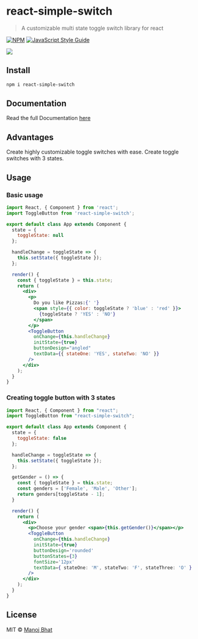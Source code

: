 # react-simple-switch

> A customizable multi state toggle switch library for react

[![NPM](https://img.shields.io/npm/v/react-simple-switch.svg)](https://www.npmjs.com/package/react-simple-switch) [![JavaScript Style Guide](https://img.shields.io/badge/code_style-standard-brightgreen.svg)](https://standardjs.com)

<img src="https://react-multistate-toggler-demo.netlify.com/static/toggler-demo-3bba9d96c11ed083cf27739d4ebca848.gif" />

## Install

```bash
npm i react-simple-switch
```

## Documentation

Read the full Documentation [here](https://react-simple-switch-demo.netlify.com)

## Advantages

Create highly customizable toggle switches with ease. Create toggle switches with 3 states.

## Usage

### Basic usage

```jsx
import React, { Component } from 'react';
import ToggleButton from 'react-simple-switch';

export default class App extends Component {
  state = {
    toggleState: null
  };

  handleChange = toggleState => {
    this.setState({ toggleState });
  };

  render() {
    const { toggleState } = this.state;
    return (
      <div>
        <p>
          Do you like Pizzas:{' '}
          <span style={{ color: toggleState ? 'blue' : 'red' }}>
            {toggleState ? 'YES' : 'NO'}
          </span>
        </p>
        <ToggleButton
          onChange={this.handleChange}
          initState={true}
          buttonDesign="angled"
          textData={{ stateOne: 'YES', stateTwo: 'NO' }}
        />
      </div>
    );
  }
}
```

### Creating toggle button with 3 states

```jsx
import React, { Component } from "react";
import ToggleButton from "react-simple-switch";

export default class App extends Component {
  state = {
    toggleState: false
  };

  handleChange = toggleState => {
    this.setState({ toggleState });
  };

  getGender = () => {
    const { toggleState } = this.state;
    const genders = ['Female', 'Male', 'Other'];
    return genders[toggleState - 1];
  }

  render() {
    return (
      <div>
        <p>Choose your gender <span>{this.getGender()}</span></p>
        <ToggleButton
          onChange={this.handleChange}
          initState={true}
          buttonDesign='rounded'
          buttonStates={3}
          fontSize='12px'
          textData={ stateOne: 'M', stateTwo: 'F', stateThree: 'O' }
        />
      </div>
    );
  }
}
```

## License

MIT © [Manoj Bhat](https://github.com/Sigkill32)
